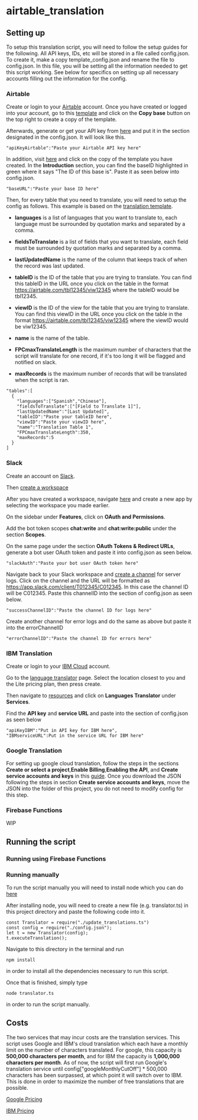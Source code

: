 # airtable_translation

## Setting up
To setup this translation script, you will need to follow the setup guides for the following. All API keys, IDs, etc will be stored in a file called config.json. To create it, make a copy template_config.json and rename the file to config.json. In this file, you will be setting all the information needed to get this script working. See below for specifics on setting up all necessary accounts filling out the information for the config.

### Airtable
Create or login to your [Airtable](https://airtable.com/) account. Once you have created or logged into your account, go to this [template](https://airtable.com/shr2JS2gOlATdwKeD) and click on the **Copy base** button on the top right to create a copy of the template.

Afterwards, generate or get your API key from [here](https://airtable.com/account) and put it in the section designated in the config.json. It will look like this.
```
"apiKeyAirtable":"Paste your Airtable API key here"
```
In addition, visit [here](https://airtable.com/api) and click on the copy of the template you have created. In the **Introduction** section, you can find the baseID highlighted in green where it says "The ID of this base is". Paste it as seen below into config.json.
```
"baseURL":"Paste your base ID here"
```
Then, for every table that you need to translate, you will need to setup the config as follows. This example is based on the [translation template](https://airtable.com/shr2JS2gOlATdwKeD). 

* **languages** is a list of languages that you want to translate to, each language must be surrounded by quotation marks and separated by a comma.

* **fieldsToTranslate** is a list of fields that you want to translate, each field must be surrounded by quotation marks and separated by a comma. 

* **lastUpdatedName** is the name of the column that keeps track of when the record was last updated. 

* **tableID** is the ID of the table that you are trying to translate. You can find this tableID in the URL once you click on the table in the format https://airtable.com/tbl12345/viw12345 where the tableID would be tbl12345.

* **viewID** is the ID of the view for the table that you are trying to translate. You can find this viewID in the URL once you click on the table in the format
https://airtable.com/tbl12345/viw12345 where the viewID would be viw12345.

* **name** is the name of the table.

* **FPCmaxTranslateLength** is the maximum number of characters that the script will translate for one record, if it's too long it will be flagged and notified on slack.

* **maxRecords** is the maximum number of records that will be translated when the script is ran. 
```
"tables":[
  {
    "languages":["Spanish","Chinese"],
    "fieldsToTranslate":["[Field to Translate 1]"],
    "lastUpdatedName":"[Last Updated]",
    "tableID":"Paste your tableID here",
    "viewID":"Paste your viewID here",
    "name":"Translation Table 1",
    "FPCmaxTranslateLength":350,
    "maxRecords":5
  }
]
```
### Slack
Create an account on [Slack](https://slack.com/). 

Then [create a workspace](https://slack.com/help/articles/206845317-Create-a-Slack-workspace)

After you have created a workspace, navigate [here](https://api.slack.com/apps) and create a new app by selecting the workspace you made earlier.

On the sidebar under **Features**, click on **OAuth and Permissions**.

Add the bot token scopes **chat:write** and **chat:write:public** under the section **Scopes**. 

On the same page under the section **OAuth Tokens & Redirect URLs**, generate a bot user OAuth token and paste it into config.json as seen below.
```
"slackAuth":"Paste your bot user OAuth token here"
```
Navigate back to your Slack workspace and [create a channel](https://slack.com/help/articles/201402297-Create-a-channel) for server logs. Click on the channel and the URL will be formatted as https://app.slack.com/client/T012345/C012345. In this case the channel ID will be C012345. Paste this channelID into the section of config.json as seen below.
```
"successChannelID":"Paste the channel ID for logs here"
```
Create another channel for error logs and do the same as above but paste it into the errorChannelID
```
"errorChannelID":"Paste the channel ID for errors here"
```

### IBM Translation
Create or login to your [IBM Cloud](https://www.ibm.com/cloud) account. 

Go to the [language translator](https://cloud.ibm.com/catalog/services/language-translator) page. Select the location closest to you and the Lite pricing plan, then press create. 

Then navigate to [resources](https://cloud.ibm.com/resources) and click on **Languages Translator** under **Services**. 

Find the **API key** and **service URL** and paste into the section of config.json as seen below
```
"apiKeyIBM":"Put in API key for IBM here",
"IBMserviceURL":Put in the service URL for IBM here"
```

### Google Translation
For setting up google cloud translation, follow the steps in the sections **Create or select a project**,**Enable Billing**,**Enabling the API**, and **Create service accounts and keys** in this [guide](https://cloud.google.com/translate/docs/setup). Once you download the JSON following the steps in section **Create service accounts and keys**, move the JSON into the folder of this project, you do not need to modify config for this step. 

### Firebase Functions
WIP

## Running the script

### Running using Firebase Functions

### Running manually
To run the script manually you will need to install node which you can do [here](https://nodejs.org/en/download/)

After installing node, you will need to create a new file (e.g. translator.ts) in this project directory and paste the following code into it.
```
const Translator = require("./update_translations.ts")
const config = require("./config.json");
let t = new Translator(config);
t.executeTranslation();
```

Navigate to this directory in the terminal and run 
```
npm install
```
in order to install all the dependencies necessary to run this script.

Once that is finished, simply type
```
node translator.ts
```
in order to run the script manually. 
## Costs
The two services that may incur costs are the translation services. This script uses Google and IBM's cloud translation which each have a monthly limit on the number of characters translated. For google, this capacity is **500,000 characters per month**, and for IBM the capacity is **1,000,000 characters per month**. As of now, the script will first run Google's translation service until config["googleMonthlyCutOff"] * 500,000 characters has been surpassed, at which point it will switch over to IBM. This is done in order to maximize the number of free translations that are possible. 

[Google Pricing](https://cloud.google.com/translate/pricing)

[IBM Pricing](https://www.ibm.com/watson/services/language-translator/)

